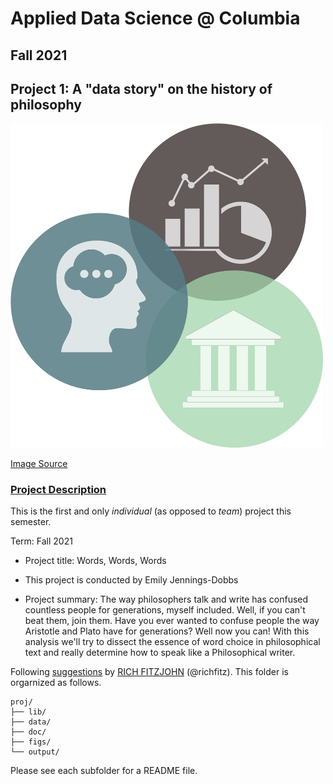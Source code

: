 # Applied Data Science @ Columbia
## Fall 2021
## Project 1: A "data story" on the history of philosophy

<img src="figs/philosophy_image.png" width="500">

[Image Source](https://www.pinclipart.com/pindetail/mTxwRo_philosopher-clipart-transparent-png-download/)

### [Project Description](doc/)
This is the first and only *individual* (as opposed to *team*) project this semester. 

Term: Fall 2021

+ Project title: Words, Words, Words
+ This project is conducted by Emily Jennings-Dobbs

+ Project summary: The way philosophers talk and write has confused countless people for generations, myself included. Well, if you can't beat them, join them. Have you ever wanted to confuse people the way Aristotle and Plato have for generations? Well now you can! With this analysis we'll try to dissect the essence of word choice in philosophical text and really determine how to speak like a Philosophical writer. 

Following [suggestions](http://nicercode.github.io/blog/2013-04-05-projects/) by [RICH FITZJOHN](http://nicercode.github.io/about/#Team) (@richfitz). This folder is orgarnized as follows.

```
proj/
├── lib/
├── data/
├── doc/
├── figs/
└── output/
```

Please see each subfolder for a README file.
